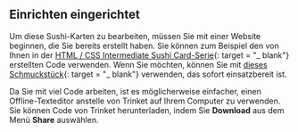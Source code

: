 ## Einrichten eingerichtet

Um diese Sushi-Karten zu bearbeiten, müssen Sie mit einer Website beginnen, die Sie bereits erstellt haben. Sie können zum Beispiel den von Ihnen in der [HTML / CSS Intermediate Sushi Card-Serie](https://projects.raspberrypi.org/en/projects/cd-intermediate-html-css-sushi){: target = "_ blank"} erstellten Code verwenden. Wenn Sie möchten, können Sie mit [dieses Schmuckstück](http://dojo.soy/html3-website-start){: target = "_ blank"} verwenden, das sofort einsatzbereit ist.

Da Sie mit viel Code arbeiten, ist es möglicherweise einfacher, einen Offline-Texteditor anstelle von Trinket auf Ihrem Computer zu verwenden. Sie können Code von Trinket herunterladen, indem Sie **Download** aus dem Menü **Share** auswählen.